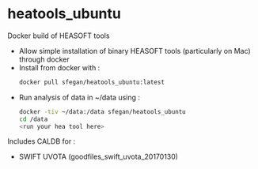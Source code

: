 # heatools_ubuntu
Docker build of HEASOFT tools

- Allow simple installation of binary HEASOFT tools (particularly on Mac) through docker
- Install from docker with :
    ````sh
    docker pull sfegan/heatools_ubuntu:latest
    ````
- Run analysis of data in ~/data using :
    ````sh
    docker -tiv ~/data:/data sfegan/heatools_ubuntu
    cd /data
    <run your hea tool here>
    ````

Includes CALDB for :

- SWIFT UVOTA (goodfiles_swift_uvota_20170130)
